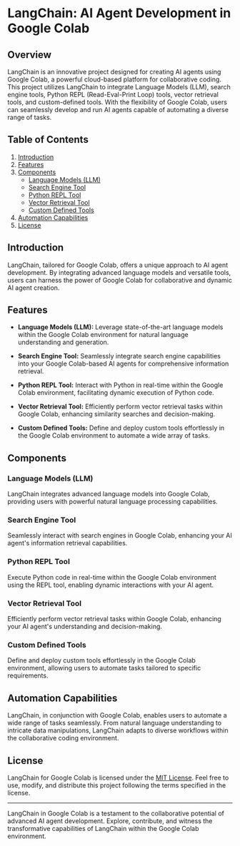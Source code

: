 # LangChain: AI Agent Development in Google Colab

## Overview

LangChain is an innovative project designed for creating AI agents using Google Colab, a powerful cloud-based platform for collaborative coding. This project utilizes LangChain to integrate Language Models (LLM), search engine tools, Python REPL (Read-Eval-Print Loop) tools, vector retrieval tools, and custom-defined tools. With the flexibility of Google Colab, users can seamlessly develop and run AI agents capable of automating a diverse range of tasks.

## Table of Contents

1. [Introduction](#introduction)
2. [Features](#features)
3. [Components](#components)
   - [Language Models (LLM)](#language-models-llm)
   - [Search Engine Tool](#search-engine-tool)
   - [Python REPL Tool](#python-repl-tool)
   - [Vector Retrieval Tool](#vector-retrieval-tool)
   - [Custom Defined Tools](#custom-defined-tools)
5. [Automation Capabilities](#automation-capabilities)
6. [License](#license)

## Introduction

LangChain, tailored for Google Colab, offers a unique approach to AI agent development. By integrating advanced language models and versatile tools, users can harness the power of Google Colab for collaborative and dynamic AI agent creation.

## Features

- **Language Models (LLM):** Leverage state-of-the-art language models within the Google Colab environment for natural language understanding and generation.

- **Search Engine Tool:** Seamlessly integrate search engine capabilities into your Google Colab-based AI agents for comprehensive information retrieval.

- **Python REPL Tool:** Interact with Python in real-time within the Google Colab environment, facilitating dynamic execution of Python code.

- **Vector Retrieval Tool:** Efficiently perform vector retrieval tasks within Google Colab, enhancing similarity searches and decision-making.

- **Custom Defined Tools:** Define and deploy custom tools effortlessly in the Google Colab environment to automate a wide array of tasks.


## Components

### Language Models (LLM)

LangChain integrates advanced language models into Google Colab, providing users with powerful natural language processing capabilities.

### Search Engine Tool

Seamlessly interact with search engines in Google Colab, enhancing your AI agent's information retrieval capabilities.

### Python REPL Tool

Execute Python code in real-time within the Google Colab environment using the REPL tool, enabling dynamic interactions with your AI agent.

### Vector Retrieval Tool

Efficiently perform vector retrieval tasks within Google Colab, enhancing your AI agent's understanding and decision-making.

### Custom Defined Tools

Define and deploy custom tools effortlessly in the Google Colab environment, allowing users to automate tasks tailored to specific requirements.

## Automation Capabilities

LangChain, in conjunction with Google Colab, enables users to automate a wide range of tasks seamlessly. From natural language understanding to intricate data manipulations, LangChain adapts to diverse workflows within the collaborative coding environment.

## License

LangChain for Google Colab is licensed under the [MIT License](LICENSE). Feel free to use, modify, and distribute this project following the terms specified in the license.

---

LangChain in Google Colab is a testament to the collaborative potential of advanced AI agent development. Explore, contribute, and witness the transformative capabilities of LangChain within the Google Colab environment.
